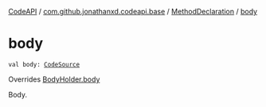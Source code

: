 [CodeAPI](../../index.md) / [com.github.jonathanxd.codeapi.base](../index.md) / [MethodDeclaration](index.md) / [body](.)

# body

`val body: `[`CodeSource`](../../com.github.jonathanxd.codeapi/-code-source/index.md)

Overrides [BodyHolder.body](../-body-holder/body.md)

Body.

